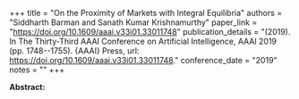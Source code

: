 +++
title = "On the Proximity of Markets with Integral Equilibria"
authors = "Siddharth Barman and Sanath Kumar Krishnamurthy"
paper_link = "https://doi.org/10.1609/aaai.v33i01.33011748"
publication_details = "(2019). In The Thirty-Third AAAI Conference on Artificial Intelligence,  AAAI 2019 (pp. 1748--1755). {AAAI} Press, url: <a href='https://doi.org/10.1609/aaai.v33i01.33011748' target='_blank'>https://doi.org/10.1609/aaai.v33i01.33011748</a>."
conference_date = "2019"
notes = ""
+++

<b>Abstract:</b>
